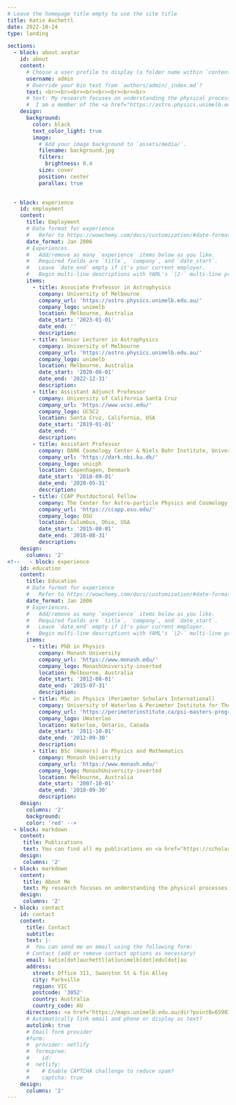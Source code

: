 ```yaml
---
# Leave the homepage title empty to use the site title
title: Katie Auchettl
date: 2022-10-24
type: landing

sections:
  - block: about.avatar
    id: about
    content:
      # Choose a user profile to display (a folder name within `content/authors/`)
      username: admin
      # Override your bio text from `authors/admin/_index.md`?
      text: <br><br><br><br><br><br><br><br>
      # text: My research focuses on understanding the physical processes and observational signatures related to the extreme death of stars, and how these processes influence, and are influenced by their surrounding environment. In particular, I use space- and ground-based instruments to study tidal disruption events, black holes, supernovae, and their diffuse and compact objects.
      #  I am a member of the <a href="https://astro.physics.unimelb.edu.au/" target="_blank">Uni Melbourne Astrophysics Group</a> and a Chief Investigator of the <a href="https://www.ozgrav.org/" target="_blank">ARC Center of Excellence OzGrav 2</a>.
    design:
      background:
        color: black
        text_color_light: true
        image:
          # Add your image background to `assets/media/`.
          filename: background.jpg
          filters:
            brightness: 0.4
          size: cover
          position: center
          parallax: true
          

  - block: experience
    id: employment
    content:
      title: Employment
      # Date format for experience
      #   Refer to https://wowchemy.com/docs/customization/#date-format
      date_format: Jan 2006
      # Experiences.
      #   Add/remove as many `experience` items below as you like.
      #   Required fields are `title`, `company`, and `date_start`.
      #   Leave `date_end` empty if it's your current employer.
      #   Begin multi-line descriptions with YAML's `|2-` multi-line prefix.
      items:
        - title: Associate Professor in Astrophysics
          company: University of Melbourne
          company_url: 'https://astro.physics.unimelb.edu.au/'
          company_logo: unimelb
          location: Melbourne, Australia
          date_start: '2023-01-01'
          date_end: ''
          description: 
        - title: Senior Lecturer in Astrophysics
          company: University of Melbourne
          company_url: 'https://astro.physics.unimelb.edu.au/'
          company_logo: unimelb
          location: Melbourne, Australia
          date_start: '2020-06-01'
          date_end: '2022-12-31'
          description: 
        - title: Assistant Adjunct Professor
          company: University of California Santa Cruz
          company_url: 'https://www.ucsc.edu/'
          company_logo: UCSC2
          location: Santa Cruz, California, USA
          date_start: '2019-01-01'
          date_end: ''
          description: 
        - title: Assistant Professor
          company: DARK Cosmology Center & Niels Bohr Institute, University of Copenhagen
          company_url: 'https://dark.nbi.ku.dk/'
          company_logo: unicph
          location: Copenhagen, Denmark
          date_start: '2018-09-01'
          date_end: '2020-05-31'
          description: 
        - title: CCAP Postdoctoral Fellow
          company: The Center for Astro-particle Physics and Cosmology, The Ohio State University
          company_url: 'https://ccapp.osu.edu/'
          company_logo: OSU
          location: Columbus, Ohio, USA
          date_start: '2015-08-01'
          date_end: '2018-08-31'
          description:
    design:
      columns: '2'
<!--   - block: experience
    id: education
    content:
      title: Education
      # Date format for experience
      #   Refer to https://wowchemy.com/docs/customization/#date-format
      date_format: Jan 2006
      # Experiences.
      #   Add/remove as many `experience` items below as you like.
      #   Required fields are `title`, `company`, and `date_start`.
      #   Leave `date_end` empty if it's your current employer.
      #   Begin multi-line descriptions with YAML's `|2-` multi-line prefix.
      items:
        - title: PhD in Physics
          company: Monash University
          company_url: 'https://www.monash.edu/'
          company_logo: MonashUniversity-inverted
          location: Melbourne, Australia
          date_start: '2012-08-01'
          date_end: '2015-07-31'
          description: 
        - title: MSc in Physics (Perimeter Scholars International)
          company: University of Waterloo & Perimeter Institute for Theoretical Physics
          company_url: 'https://perimeterinstitute.ca/psi-masters-program'
          company_logo: UWaterloo
          location: Waterloo, Ontario, Canada
          date_start: '2011-10-01'
          date_end: '2012-09-30'
          description: 
        - title: BSc (Honors) in Physics and Mathematics
          company: Monash University
          company_url: 'https://www.monash.edu/'
          company_logo: MonashUniversity-inverted
          location: Melbourne, Australia
          date_start: '2007-10-01'
          date_end: '2010-09-30'
          description:
    design:
      columns: '2'
      background:
      color: 'red' -->
  - block: markdown
    content:
     title: Publications
     text: You can find all my publications on <a href="https://scholar.google.com/citations?user=zTzMlEEAAAAJ&hl=en" target="_blank">Google Scholar</a>.
    design:
     columns: '2' 
  - block: markdown
    content:
     title: About Me
     text: My research focuses on understanding the physical processes and observational signatures related to the extreme death of stars, and how these processes influence, and are influenced by their surrounding environment. In particular, I use space- and ground-based instruments to study tidal disruption events, black holes, supernovae, and their diffuse and compact objects.
    design:
     columns: '2' 
  - block: contact
    id: contact
    content:
      title: Contact
      subtitle:
      text: |-
      #  You can send me an email using the following form:
      # Contact (add or remove contact options as necessary)
      email: katie[dot]auchettl[at]unimelb[dot]edu[dot]au
      address:
        street: Office 311, Swanston St & Tin Alley
        city: Parkville
        region: VIC
        postcode: '3052'
        country: Australia
        country_code: AU
      directions: <a href="https://maps.unimelb.edu.au/dir?pointB=659833" target="_blank">see directions</a>
      # Automatically link email and phone or display as text?
      autolink: true
      # Email form provider
      #form:
      #  provider: netlify
      #  formspree:
      #    id:
      #  netlify:
      #    # Enable CAPTCHA challenge to reduce spam?
      #    captcha: true
    design:
      columns: '2'
---
```


